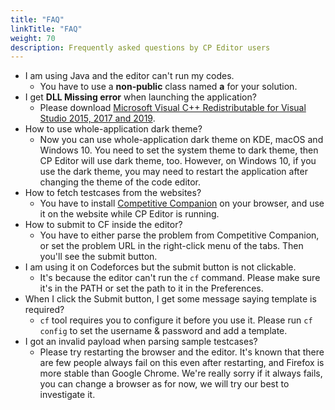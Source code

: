 ```yaml
---
title: "FAQ"
linkTitle: "FAQ"
weight: 70
description: Frequently asked questions by CP Editor users
---
```


-   I am using Java and the editor can't run my codes.
    -   You have to use a **non-public** class named **a** for your solution.
-   I get **DLL Missing error** when launching the application?
    -   Please download  [Microsoft Visual C++ Redistributable for Visual Studio 2015, 2017 and 2019](https://support.microsoft.com/en-us/help/2977003/the-latest-supported-visual-c-downloads).
-   How to use whole-application dark theme?
    -   Now you can use whole-application dark theme on KDE, macOS and Windows 10. You need to set the system theme to dark theme, then CP Editor will use dark theme, too. However, on Windows 10, if you use the dark theme, you may need to restart the application after changing the theme of the code editor.
-   How to fetch testcases from the websites?
    -   You have to install [Competitive Companion](https://github.com/jmerle/competitive-companion) on your browser, and use it on the website while CP Editor is running.
-   How to submit to CF inside the editor?
    -   You have to either parse the problem from Competitive Companion, or set the problem URL in the right-click menu of the tabs. Then you'll see the submit button.
-   I am using it on Codeforces but the submit button is not clickable.
    -   It's because the editor can't run the `cf` command. Please make sure it's in the PATH or set the path to it in the Preferences.
-   When I click the Submit button, I get some message saying template is required?
    -   `cf` tool requires you to configure it before you use it. Please run `cf config` to set the username & password and add a template.
-   I got an invalid payload when parsing sample testcases?
    -   Please try restarting the browser and the editor. It's known that there are few people always fail on this even after restarting, and Firefox is more stable than Google Chrome. We're really sorry if it always fails, you can change a browser as for now, we will try our best to investigate it.
